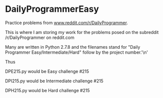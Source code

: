 # DailyProgrammerEasy
Practice problems from www.reddit.com/r/DailyProgrammer. 

This is where I am storing my work for the problems posed on the subreddit /r/DailyProgrammer on reddit.com

Many are written in Python 2.7.8 and the filenames stand for "Daily Programmer Easy/Intermediate/Hard" follow by the project number.'\n'

Thus

DPE215.py would be Easy challenge #215

DPI215.py would be Intermediate challenge #215
      
DPH215.py would be Hard challenge #215
      
